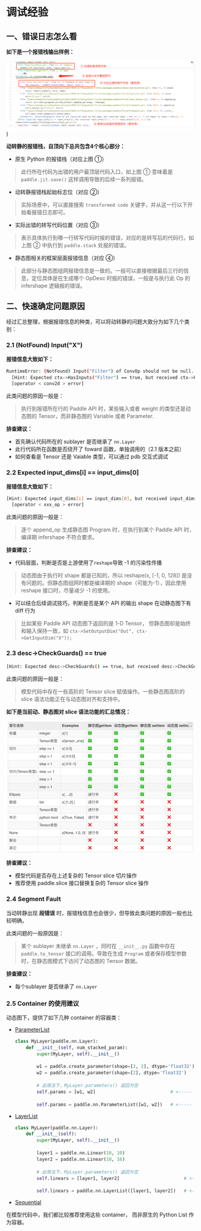 # 调试经验


## 一、错误日志怎么看

**如下是一个报错栈输出样例：**

![image](./images/error.png))

**动转静的报错栈，自顶向下总共包含4个核心部分：**

+ 原生 Python 的报错栈（对应上图 ①）
>  此行所在代码为出错的用户最顶层代码入口，如上图 ① 意味着是 `paddle.jit.save()` 这样调用导致的后续一系列报错。

+ 动转静报错栈起始标志位（对应 ②）
> 实际场景中，可以直接搜索 `transformed code` 关键字，并从这一行以下开始看报错日志即可。

+ 实际出错的转写代码位置（对应 ③）
> 表示具体执行到哪一行转写代码时报的错误，对应的是转写后的代码行。如上图 ② 中执行到 `paddle.stack` 处报的错误。

+ 静态图相关的框架层面报错信息（对应 ④）
> 此部分与静态图组网报错信息是一致的。一般可以直接根据最后三行的信息，定位具体是在生成哪个 OpDesc 时报的错误，一般是与执行此 Op 的 infershape 逻辑报的错误。


## 二、快速确定问题原因

经过汇总整理，根据报错信息的种类，可以将动转静的问题大致分为如下几个类别：

### 2.1 (NotFound) Input("X")

**报错信息大致如下：**

```bash
RuntimeError: (NotFound) Input("Filter") of ConvOp should not be null.
  [Hint: Expected ctx->HasInputs("Filter") == true, but received ctx->HasInputs("Filter"):0 != true:1.]
  [operator < conv2d > error]
```

此类问题的原因一般是：

> 执行到报错所在行的 Paddle API 时，某些输入或者 weight 的类型还是动态图的 Tensor，而非静态图的 Variable 或者 Parameter.

**排查建议：**

+ 首先确认代码所在的 sublayer 是否继承了 `nn.Layer`
+ 此行代码所在函数是否绕开了 foward 函数，单独调用的（2.1 版本之前）
+ 如何查看是 Tensor 还是 Vaiable 类型，可以通过 pdb 交互式调试


### 2.2 Expected input_dims[i] == input_dims[0]

**报错信息大致如下：**

```bash
[Hint: Expected input_dims[i] == input_dims[0], but received input_dims[i]:-1, -1 != input_dims[0]:16, -1.]
  [operator < xxx_op > error]
```

此类问题的原因一般是：
> 逐个 append_op 生成静态图 Program 时，在执行到某个 Paddle API 时，编译期 infershape 不符合要求。

**排查建议：**

+ 代码层面，判断是否是上游使用了`reshape`导致 -1 的污染性传播
> 动态图由于执行时 shape 都是已知的，所以 reshape(x, [-1, 0, 128]) 是没有问题的。但静态图组网时都是编译期的 shape（可能为-1），因此使用 reshape 接口时，尽量减少 -1 的使用。

+ 可以结合后续调试技巧，判断是否是某个 API 的输出 shape 在动静态图下有 diff 行为
> 比如某些 Paddle API 动态图下返回的是 1-D Tensor， 但静态图却是始终和输入保持一致，如 `ctx->SetOutputDim("Out", ctx->GetInputDim("X"));`

### 2.3 desc->CheckGuards() == true

```bash
[Hint: Expected desc->CheckGuards() == true, but received desc->CheckGuards():0 != true: 1.]
```

此类问题的原因一般是：
> 模型代码中存在一些高阶的 Tensor slice 赋值操作。一些静态图高阶的 slice 语法功能正在与动态图对齐和支持中。

**如下是当前动、静态图对 slice 语法功能的汇总情况：**

![image](./images/slice.png)

**排查建议：**

+  模型代码是否存在上述复杂的 Tensor slice 切片操作
+ 推荐使用 paddle.slice 接口替换复杂的 Tensor slice 操作

### 2.4 Segment Fault
当动转静出现 **段错误** 时，报错栈信息也会很少，但导致此类问题的原因一般也比较明确。

此类问题的一般原因是：

> 某个 sublayer 未继承 `nn.Layer` ，同时在 `__init__.py` 函数中存在 `paddle.to_tensor` 接口的调用。导致在生成 `Program` 或者保存模型参数时，在静态图模式下访问了动态图的 Tensor 数据。

**排查建议：**

+  每个sublayer 是否继承了 `nn.Layer`

### 2.5 Container 的使用建议

动态图下，提供了如下几种 container 的容器类：

+ [ParameterList](https://www.paddlepaddle.org.cn/documentation/docs/zh/api/paddle/nn/ParameterList_cn.html#parameterlist)
    ```python
    class MyLayer(paddle.nn.Layer):
        def __init__(self, num_stacked_param):
            super(MyLayer, self).__init__()

            w1 = paddle.create_parameter(shape=[2, 2], dtype='float32')
            w2 = paddle.create_parameter(shape=[2], dtype='float32')

            # 此用法下，MyLayer.parameters() 返回为空
            self.params = [w1, w2]                            # <----- 错误用法

            self.params = paddle.nn.ParameterList([w1, w2])   # <----- 正确用法
    ```

+ [LayerList](https://www.paddlepaddle.org.cn/documentation/docs/zh/api/paddle/nn/LayerList_cn.html#layerlist)
    ```python
    class MyLayer(paddle.nn.Layer):
        def __init__(self):
            super(MyLayer, self).__init__()

            layer1 = paddle.nn.Linear(10, 10)
            layer2 = paddle.nn.Linear(10, 16)

            # 此用法下，MyLayer.parameters() 返回为空
            self.linears = [layer1, layer2]                        # <----- 错误用法

            self.linears = paddle.nn.LayerList([layer1, layer2])   # <----- 正确用法
    ```


+ [Sequential](https://www.paddlepaddle.org.cn/documentation/docs/zh/api/paddle/nn/Sequential_cn.html#sequential)

在模型代码中，我们都比较推荐使用这些 container， 而非原生的 Python List 作为容器。
